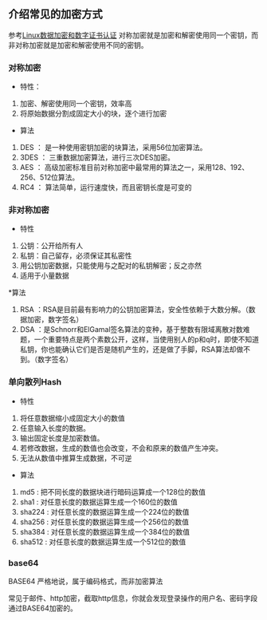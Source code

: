 ## 介绍常见的加密方式
参考[Linux数据加密和数字证书认证](https://www.jianshu.com/p/ebc0664e9d59)
对称加密就是加密和解密使用同一个密钥，而非对称加密就是加密和解密使用不同的密钥。
### 对称加密
* 特性：
1. 加密、解密使用同一个密钥，效率高
2. 将原始数据分割成固定大小的块，逐个进行加密

* 算法
1. DES     ： 是一种使用密钥加密的块算法，采用56位加密算法。
2. 3DES    ： 三重数据加密算法，进行三次DES加密。
3. AES     ： 高级加密标准目前对称加密中最常用的算法之一，采用128、192、256、512位算法。
4. RC4     ： 算法简单，运行速度快，而且密钥长度是可变的

### 非对称加密
* 特性
1. 公钥：公开给所有人
2. 私钥：自己留存，必须保证其私密性
3. 用公钥加密数据，只能使用与之配对的私钥解密；反之亦然
4. 适用于小量数据

*算法
1. RSA     ：RSA是目前最有影响力的公钥加密算法，安全性依赖于大数分解。（数据加密，数字签名）
2. DSA     ：是Schnorr和ElGamal签名算法的变种，基于整数有限域离散对数难题，一个重要特点是两个素数公开，这样，当使用别人的p和q时，即使不知道私钥，你也能确认它们是否是随机产生的，还是做了手脚，RSA算法却做不到。（数字签名）

### 单向散列Hash
* 特性
1. 将任意数据缩小成固定大小的数值
2. 任意输入长度的数据。
3. 输出固定长度是加密数值。
4. 若修改数据，生成的数值也会改变，不会和原来的数值产生冲突。
5. 无法从数值中推算生成数据，不可逆

* 算法
1. md5    : 把不同长度的数据块进行暗码运算成一个128位的数值
2. sha1   : 对任意长度的数据运算生成一个160位的数值
3. sha224 : 对任意长度的数据运算生成一个224位的数值
4. sha256 : 对任意长度的数据运算生成一个256位的数值
5. sha384 : 对任意长度的数据运算生成一个384位的数值
6. sha512 : 对任意长度的数据运算生成一个512位的数值


### base64
BASE64 严格地说，属于编码格式，而非加密算法

常见于邮件、http加密，截取http信息，你就会发现登录操作的用户名、密码字段通过BASE64加密的。 
